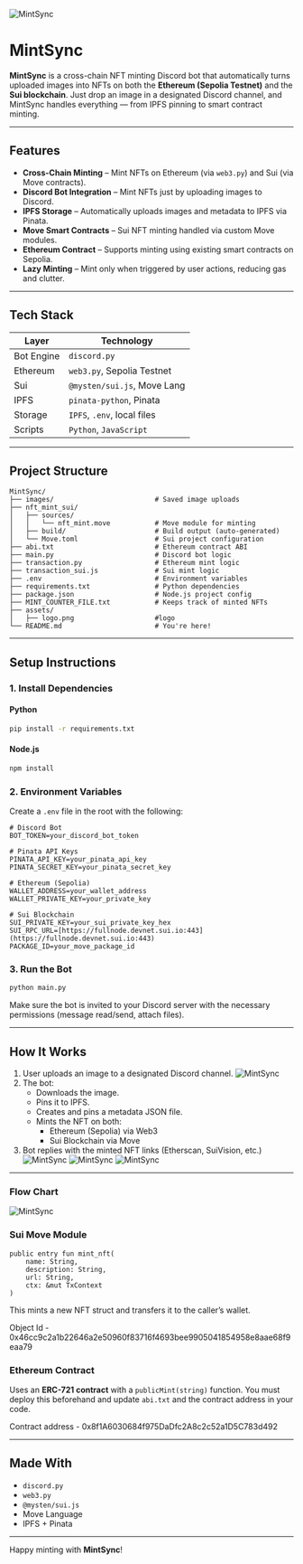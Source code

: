 ![MintSync](assets/logo.png)
# MintSync

**MintSync** is a cross-chain NFT minting Discord bot that automatically turns uploaded images into NFTs on both the **Ethereum (Sepolia Testnet)** and the **Sui blockchain**. Just drop an image in a designated Discord channel, and MintSync handles everything — from IPFS pinning to smart contract minting.

---

## Features

- **Cross-Chain Minting** – Mint NFTs on Ethereum (via `web3.py`) and Sui (via Move contracts).
- **Discord Bot Integration** – Mint NFTs just by uploading images to Discord.
- **IPFS Storage** – Automatically uploads images and metadata to IPFS via Pinata.
- **Move Smart Contracts** – Sui NFT minting handled via custom Move modules.
- **Ethereum Contract** – Supports minting using existing smart contracts on Sepolia.
- **Lazy Minting** – Mint only when triggered by user actions, reducing gas and clutter.

---

## Tech Stack

| Layer        | Technology                  |
|--------------|-----------------------------|
| Bot Engine   | `discord.py`                |
| Ethereum     | `web3.py`, Sepolia Testnet  |
| Sui          | `@mysten/sui.js`, Move Lang |
| IPFS         | `pinata-python`, Pinata     |
| Storage      | `IPFS`, `.env`, local files |
| Scripts      | `Python`, `JavaScript`      |

---

## Project Structure
```
MintSync/
├── images/                         # Saved image uploads
├── nft_mint_sui/
│   ├── sources/
│   │   └── nft_mint.move           # Move module for minting
│   ├── build/                      # Build output (auto-generated)
│   └── Move.toml                   # Sui project configuration
├── abi.txt                         # Ethereum contract ABI
├── main.py                         # Discord bot logic
├── transaction.py                  # Ethereum mint logic
├── transaction_sui.js              # Sui mint logic
├── .env                            # Environment variables
├── requirements.txt                # Python dependencies
├── package.json                    # Node.js project config
├── MINT_COUNTER_FILE.txt           # Keeps track of minted NFTs
├── assets/
│   ├── logo.png                    #logo
└── README.md                       # You're here!
```
---

## Setup Instructions

### 1. Install Dependencies

#### Python
```bash
pip install -r requirements.txt
```
#### Node.js
```bash
npm install
```

### 2. Environment Variables

Create a `.env` file in the root with the following:

```env
# Discord Bot
BOT_TOKEN=your_discord_bot_token

# Pinata API Keys
PINATA_API_KEY=your_pinata_api_key
PINATA_SECRET_KEY=your_pinata_secret_key

# Ethereum (Sepolia)
WALLET_ADDRESS=your_wallet_address
WALLET_PRIVATE_KEY=your_private_key

# Sui Blockchain
SUI_PRIVATE_KEY=your_sui_private_key_hex
SUI_RPC_URL=[https://fullnode.devnet.sui.io:443](https://fullnode.devnet.sui.io:443)
PACKAGE_ID=your_move_package_id
```

### 3. Run the Bot

```bash
python main.py
```
Make sure the bot is invited to your Discord server with the necessary permissions (message read/send, attach files).

---

## How It Works

1.  User uploads an image to a designated Discord channel.
![MintSync](assets/image_upload.png)
2.  The bot:
    * Downloads the image.
    * Pins it to IPFS.
    * Creates and pins a metadata JSON file.
    * Mints the NFT on both:
        * Ethereum (Sepolia) via Web3
        * Sui Blockchain via Move
3.  Bot replies with the minted NFT links (Etherscan, SuiVision, etc.)
![MintSync](assets/bot_reply.png)
![MintSync](assets/suivision-1.png)
![MintSync](assets/opensea.png)

---
### Flow Chart

![MintSync](assets/Flowchart.png)


### Sui Move Module

```move
public entry fun mint_nft(
    name: String,
    description: String,
    url: String,
    ctx: &mut TxContext
)
```
This mints a new NFT struct and transfers it to the caller’s wallet.

Object Id - 0x46cc9c2a1b22646a2e50960f83716f4693bee9905041854958e8aae68f9eaa79

### Ethereum Contract

Uses an **ERC-721 contract** with a `publicMint(string)` function. You must deploy this beforehand and update `abi.txt` and the contract address in your code.

Contract address - 0x8f1A6030684f975DaDfc2A8c2c52a1D5C783d492

---

## Made With

* `discord.py`
* `web3.py`
* `@mysten/sui.js`
* Move Language
* IPFS + Pinata

---

Happy minting with **MintSync**!
